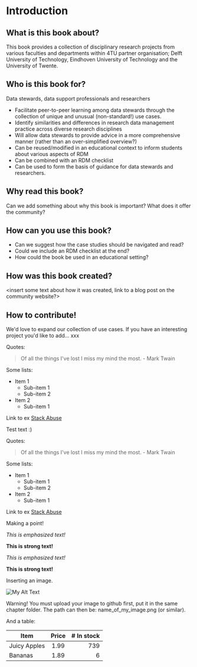 # Introduction

<insert brief introduction about the project and working group aims and objectives> 

## What is this book about? 

<insert text>
This book provides a collection of disciplinary research projects from various faculties and departments within 4TU partner organisation; Delft University of Technology, Eindhoven University of Technology and the University of Twente. 

## Who is this book for? 

Data stewards, data support professionals and researchers 

- Facilitate peer-to-peer learning among data stewards through the collection of unique and unusual (non-standard!) use cases. 
- Identify similarities and differences in research data management practice across diverse research disciplines 
- Will allow data stewards to provide advice in a more comprehensive manner (rather than an over-simplified overview?) 
- Can be reused/modified in an educational context to inform students about various aspects of RDM
- Can be combined with an RDM checklist 
- Can be used to form the basis of guidance for data stewards and researchers.

## Why read this book? 
  
<insert text> Can we add something about why this book is important? What does it offer the community? 
  
## How can you use this book? 
  
- Can we suggest how the case studies should be navigated and read? 
- Could we include an RDM checklist at the end? 
- How could the book be used in an educational setting? 
  
## How was this book created? 
  
<insert some text about how it was created, link to a blog post on the community website?>
  
## How to contribute!
  
We'd love to expand our collection of use cases. If you have an interesting project you'd like to add... xxx
  
    

Quotes: 

> Of all the things I've lost 
> I miss my mind the most. - Mark Twain

Some lists: 
- Item 1
  - Sub-item 1
  - Sub-item 2
- Item 2
  - Sub-item 1

Link to ex
[Stack Abuse](http://stackabuse.com "Stack Abuse Title")

Test text :) 

Quotes: 

> Of all the things I've lost 
> I miss my mind the most. - Mark Twain

Some lists: 
- Item 1
  - Sub-item 1
  - Sub-item 2
- Item 2
  - Sub-item 1

Link to ex
[Stack Abuse](http://stackabuse.com "Stack Abuse Title")

Making a point!

_This is emphasized text!_

__This is strong text!__

*This is emphasized text!*

**This is strong text!**


Inserting an image. 

![My Alt Text](/path/to/my/pic.jpg "My Optional Title Text")

Warning! You must upload your image to github first, put it in the same chapter folder. The path can then be: name_of_my_image.png (or similar). 

And a table: 

| Item         | Price | # In stock |
|--------------|:-----:|-----------:|
| Juicy Apples |  1.99 |        739 |
| Bananas      |  1.89 |          6 |

